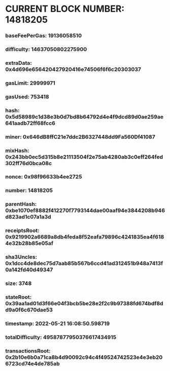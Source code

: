# CURRENT BLOCK NUMBER: 14818205

### baseFeePerGas: 19136058510
### difficulty: 14637050802275900
### extraData: 0x4d696e656420427920416e74506f6f6c20303037
### gasLimit: 29999971
### gasUsed: 753418
### hash: 0x5d58989c1d38e3b0d7bd8b64792d4e4f9dcd89d0ae259ae641aadb72ff68fcc6
### miner: 0x646dB8ffC21e7ddc2B6327448dd9Fa560Df41087
### mixHash: 0x243bb0ec5d315b8e21113504f2e75ab4280ab3c0eff264fed302ff76d0bca08c
### nonce: 0x98f96633b4ee2725
### number: 14818205
### parentHash: 0xbe1070ef8882f412270f7793144dae00aaf94e3844208b946d823ad1c07a1a3d
### receiptsRoot: 0x9219902a6689a8db4feda8f52eafa79896c4241835ea4f6184e32b28b85e05af
### sha3Uncles: 0x1dcc4de8dec75d7aab85b567b6ccd41ad312451b948a7413f0a142fd40d49347
### size: 3748
### stateRoot: 0x39aa1ad01d3f66e04f3bcb5be28e2f2c9b97388fd674bdf8dd9a0f6c670dae53
### timestamp: 2022-05-21 16:08:50.598719
### totalDifficulty: 49587877950376617434915
### transactionsRoot: 0x2b10e6b0a71ca8b4d90092c94c4f49524742523e4e3eb206723cd74e4de785ab
